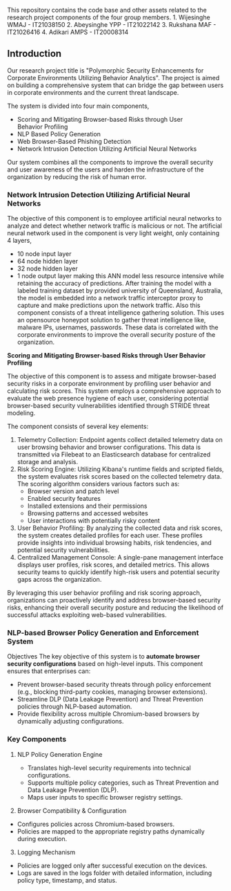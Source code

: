 This repository contains the code base and other assets related to the research project components of the four group members.
	1. Wijesinghe WMAJ - IT21038150
	2. Abeysinghe YPP - IT21022142
	3. Rukshana MAF - IT21026416
	4. Adikari AMPS - IT20008314

## Introduction
Our research project title is "Polymorphic Security Enhancements for Corporate Environments Utilizing Behavior Analytics". The project is aimed on building a comprehensive system that can bridge the gap between users in corporate environments and the current threat landscape.

The system is divided into four main components, 
* Scoring and Mitigating Browser-based Risks through User Behavior Profiling​​
* NLP Based Policy Generation​​
* Web Browser-Based Phishing Detection​
* Network Intrusion Detection Utilizing Artificial Neural Networks​

Our system combines all the components to improve the overall security and user awareness of the users and harden the infrastructure of the organization by reducing the risk of human error.

###  Network Intrusion Detection Utilizing Artificial Neural Networks
The objective of this component is to employee artificial neural networks to analyze and detect whether network traffic is malicious or not. The artificial neural network used in the component is very light weight, only containing 4 layers,
* 10 node input layer
* 64 node hidden layer
* 32 node hidden layer
* 1 node output layer
making this ANN model less resource intensive while retaining the accuracy of predictions. After training the model with a labeled training dataset by provided university of Queensland, Australia, the model is embedded into a network traffic interceptor proxy to capture and make predictions upon the network traffic. Also this component consists of a threat intelligence gathering solution. This uses an opensource honeypot solution to gather threat intelligence like, malware IPs, usernames, passwords. These data is correlated with the corporate environments to improve the overall security posture of the organization.


**Scoring and Mitigating Browser-based Risks through User Behavior Profiling**

The objective of this component is to assess and mitigate browser-based security risks in a corporate environment by profiling user behavior and calculating risk scores. This system employs a comprehensive approach to evaluate the web presence hygiene of each user, considering potential browser-based security vulnerabilities identified through STRIDE threat modeling.

The component consists of several key elements:

1. Telemetry Collection: Endpoint agents collect detailed telemetry data on user browsing behavior and browser configurations. This data is transmitted via Filebeat to an Elasticsearch database for centralized storage and analysis.
2. Risk Scoring Engine: Utilizing Kibana's runtime fields and scripted fields, the system evaluates risk scores based on the collected telemetry data. The scoring algorithm considers various factors such as:
   - Browser version and patch level
   - Enabled security features
   - Installed extensions and their permissions
   - Browsing patterns and accessed websites
   - User interactions with potentially risky content
3. User Behavior Profiling: By analyzing the collected data and risk scores, the system creates detailed profiles for each user. These profiles provide insights into individual browsing habits, risk tendencies, and potential security vulnerabilities.
4. Centralized Management Console: A single-pane management interface displays user profiles, risk scores, and detailed metrics. This allows security teams to quickly identify high-risk users and potential security gaps across the organization.

By leveraging this user behavior profiling and risk scoring approach, organizations can proactively identify and address browser-based security risks, enhancing their overall security posture and reducing the likelihood of successful attacks exploiting web-based vulnerabilities.

###  NLP-based Browser Policy Generation and Enforcement System

Objectives
The key objective of this system is to **automate browser security configurations** based on high-level inputs. This component ensures that enterprises can:

* Prevent browser-based security threats through policy enforcement (e.g., blocking third-party cookies, managing browser extensions).
* Streamline DLP (Data Leakage Prevention) and Threat Prevention policies through NLP-based automation.
* Provide flexibility across multiple Chromium-based browsers by dynamically adjusting configurations.

### Key Components


1. NLP Policy Generation Engine 

    * Translates high-level security requirements into technical configurations.
    * Supports multiple policy categories, such as Threat Prevention and Data Leakage Prevention (DLP).
    * Maps user inputs to specific browser registry settings.


2. Browser Compatibility & Configuration 

* Configures policies across Chromium-based browsers.
* Policies are mapped to the appropriate registry paths dynamically during execution.

3. Logging Mechanism

* Policies are logged only after successful execution on the devices.
* Logs are saved in the logs folder with detailed information, including policy type, timestamp, and status.
 

